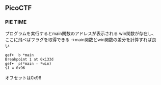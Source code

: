## PicoCTF

### PIE TIME

プログラムを実行するとmain関数のアドレスが表示される
win関数が存在し、ここに飛べばフラグを取得できる
→main関数とwin関数の差分を計算すれば良い

```
gef➤  b *main
Breakpoint 1 at 0x133d
gef➤  p(*main - *win)
$1 = 0x96
```

オフセットは0x96
